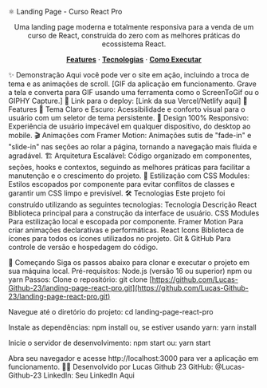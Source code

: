 ⚛️ Landing Page - Curso React Pro
<p align="center"> Uma landing page moderna e totalmente responsiva para a venda de um curso de React, construída do zero com as melhores práticas do ecossistema React. </p>
<p align="center"> <a href="#-features"><strong>Features</strong></a> · <a href="#-tecnologias"><strong>Tecnologias</strong></a> · <a href="#-começando"><strong>Como Executar</strong></a> </p>
✨ Demonstração
Aqui você pode ver o site em ação, incluindo a troca de tema e as animações de scroll.
[GIF da aplicação em funcionamento. Grave a tela e converta para GIF usando uma ferramenta como o ScreenToGif ou o GIPHY Capture.]
🔗 Link para o deploy: [Link da sua Vercel/Netlify aqui]
🚀 Features
🎨 Tema Claro e Escuro: Acessibilidade e conforto visual para o usuário com um seletor de tema persistente.
📱 Design 100% Responsivo: Experiência de usuário impecável em qualquer dispositivo, do desktop ao mobile.
🎬 Animações com Framer Motion: Animações sutis de "fade-in" e "slide-in" nas seções ao rolar a página, tornando a navegação mais fluida e agradável.
🏗️ Arquitetura Escalável: Código organizado em componentes, seções, hooks e contextos, seguindo as melhores práticas para facilitar a manutenção e o crescimento do projeto.
💅 Estilização com CSS Modules: Estilos escopados por componente para evitar conflitos de classes e garantir um CSS limpo e previsível.
🛠️ Tecnologias
Este projeto foi construído utilizando as seguintes tecnologias:
Tecnologia
Descrição
React
Biblioteca principal para a construção da interface de usuário.
CSS Modules
Para estilização local e escopada por componente.
Framer Motion
Para criar animações declarativas e performáticas.
React Icons
Biblioteca de ícones para todos os ícones utilizados no projeto.
Git & GitHub
Para controle de versão e hospedagem do código.

🏁 Começando
Siga os passos abaixo para clonar e executar o projeto em sua máquina local.
Pré-requisitos:
Node.js (versão 16 ou superior)
npm ou yarn
Passos:
Clone o repositório:
git clone [https://github.com/Lucas-Github-23/landing-page-react-pro.git](https://github.com/Lucas-Github-23/landing-page-react-pro.git)


Navegue até o diretório do projeto:
cd landing-page-react-pro


Instale as dependências:
npm install
ou, se estiver usando yarn:
yarn install


Inicie o servidor de desenvolvimento:
npm start
ou:
yarn start


Abra seu navegador e acesse http://localhost:3000 para ver a aplicação em funcionamento.
👨‍💻 Desenvolvido por
Lucas Github 23
GitHub: @Lucas-Github-23
LinkedIn: Seu LinkedIn Aqui
